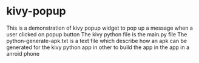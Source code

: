 # kivy-popup
This is a demonstration of kivy popup widget to pop up a message when a user clicked on popup button
The kivy python file is the main.py file
The python-generate-apk.txt is a text file which describe how an apk can be generated for the kivy python app in other to build the app in the app in a anroid phone 
